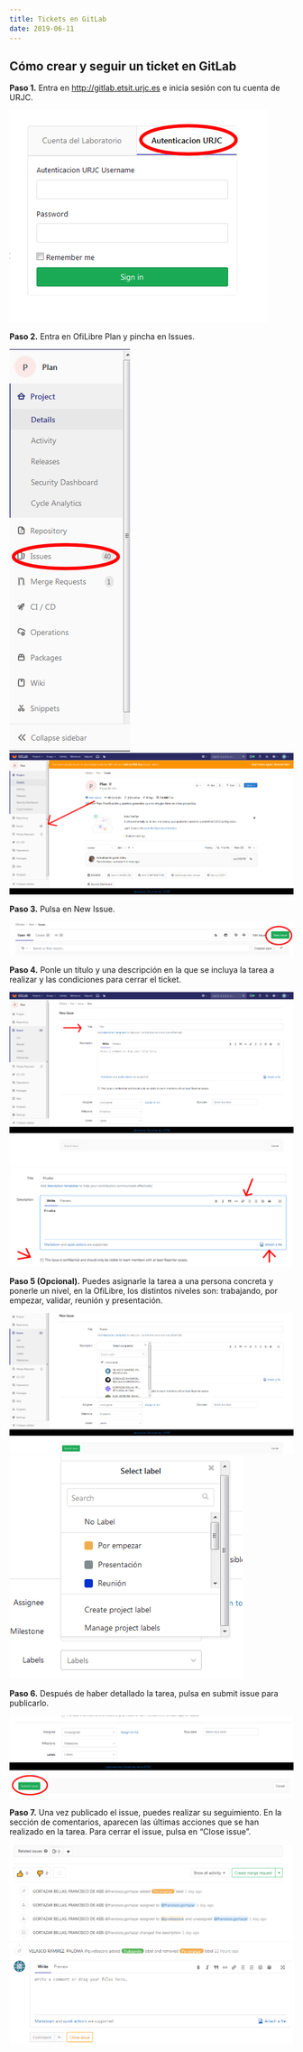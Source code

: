 ```yaml
---
title: Tickets en GitLab
date: 2019-06-11
---
```


## Cómo crear y seguir un ticket en GitLab

**Paso 1.** Entra en http://gitlab.etsit.urjc.es e inicia sesión con tu cuenta de URJC. 

![paso 1](../images/guias/tickets-gitlab/2.png)

**Paso 2.**  Entra en OfiLibre Plan y pincha en Issues. 

![paso 2](../images/guias/tickets-gitlab/3.png)
![paso 2](../images/guias/tickets-gitlab/4.png)


**Paso 3.**  Pulsa en New Issue.


![paso 3](../images/guias/tickets-gitlab/5.png)


**Paso 4.**  Ponle un título y una descripción en la que se incluya la tarea a realizar y las condiciones para cerrar el ticket.


![paso 4](../images/guias/tickets-gitlab/6.png)
![paso 4](../images/guias/tickets-gitlab/7.png)

**Paso 5 (Opcional).** Puedes asignarle la tarea a una persona concreta y ponerle un nivel, en la OfiLibre, los distintos niveles son: trabajando, por empezar, validar, reunión y presentación.

![paso 5](../images/guias/tickets-gitlab/8.png)
![paso 5](../images/guias/tickets-gitlab/9.png)

**Paso 6.** Después de haber detallado la tarea, pulsa en submit issue para publicarlo.

![paso 6](../images/guias/tickets-gitlab/10.png)

**Paso 7.** Una vez publicado el issue, puedes realizar su seguimiento. En la sección de comentarios, aparecen las últimas acciones que se han realizado en la tarea. Para cerrar el issue, pulsa en “Close issue”.

![paso 7](../images/guias/tickets-gitlab/11.png)
![paso 7](../images/guias/tickets-gitlab/12.png)

  
